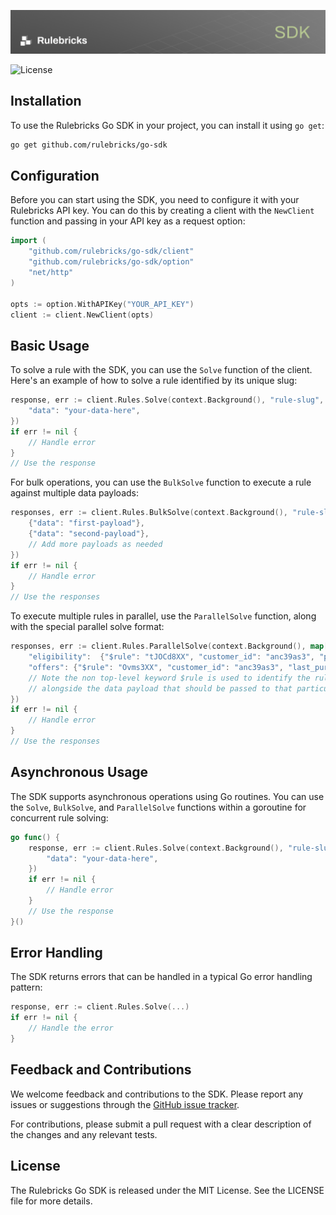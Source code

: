 ![Banner](banner.png)

![License](https://img.shields.io/github/license/rulebricks/go-sdk)

## Installation

To use the Rulebricks Go SDK in your project, you can install it using `go get`:

```sh
go get github.com/rulebricks/go-sdk
```

## Configuration

Before you can start using the SDK, you need to configure it with your Rulebricks API key. You can do this by creating a client with the `NewClient` function and passing in your API key as a request option:

```go
import (
    "github.com/rulebricks/go-sdk/client"
    "github.com/rulebricks/go-sdk/option"
    "net/http"
)

opts := option.WithAPIKey("YOUR_API_KEY")
client := client.NewClient(opts)
```

## Basic Usage

To solve a rule with the SDK, you can use the `Solve` function of the client. Here's an example of how to solve a rule identified by its unique slug:

```go
response, err := client.Rules.Solve(context.Background(), "rule-slug", map[string]interface{}{
    "data": "your-data-here",
})
if err != nil {
    // Handle error
}
// Use the response
```

For bulk operations, you can use the `BulkSolve` function to execute a rule against multiple data payloads:

```go
responses, err := client.Rules.BulkSolve(context.Background(), "rule-slug", []map[string]interface{}{
    {"data": "first-payload"},
    {"data": "second-payload"},
    // Add more payloads as needed
})
if err != nil {
    // Handle error
}
// Use the responses
```

To execute multiple rules in parallel, use the `ParallelSolve` function, along with the special parallel solve format:

```go
responses, err := client.Rules.ParallelSolve(context.Background(), map[string]interface{}{
    "eligibility":  {"$rule": "tJOCd8XX", "customer_id": "anc39as3", "purchase_history": []string{"t-shirt", "mug"}, "account_age_days": 4, "last_purchase_days_ago": 3, "email_subscription": false},
    "offers": {"$rule": "Ovms3XX", "customer_id": "anc39as3", "last_purchase_days_ago": 3, "selected_plan": "premium"},
    // Note the non top-level keyword $rule is used to identify the rule to be executed
    // alongside the data payload that should be passed to that particular rule
})
if err != nil {
    // Handle error
}
// Use the responses
```

## Asynchronous Usage

The SDK supports asynchronous operations using Go routines. You can use the `Solve`, `BulkSolve`, and `ParallelSolve` functions within a goroutine for concurrent rule solving:

```go
go func() {
    response, err := client.Rules.Solve(context.Background(), "rule-slug", map[string]interface{}{
        "data": "your-data-here",
    })
    if err != nil {
        // Handle error
    }
    // Use the response
}()
```

## Error Handling

The SDK returns errors that can be handled in a typical Go error handling pattern:

```go
response, err := client.Rules.Solve(...)
if err != nil {
    // Handle the error
}
```

## Feedback and Contributions

We welcome feedback and contributions to the SDK. Please report any issues or suggestions through the [GitHub issue tracker](https://github.com/rulebricks/go-sdk/issues).

For contributions, please submit a pull request with a clear description of the changes and any relevant tests.

## License

The Rulebricks Go SDK is released under the MIT License. See the LICENSE file for more details.
